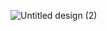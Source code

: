 ![Untitled design (2)](https://github.com/user-attachments/assets/079b1a6a-5cf6-4a16-842f-dd9566406e4b)
